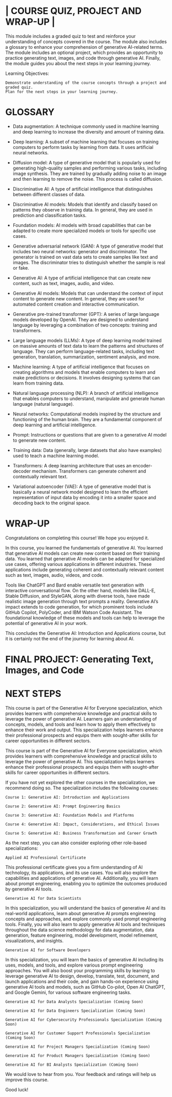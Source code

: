 # | COURSE QUIZ, PROJECT AND WRAP-UP |

This module includes a graded quiz to test and reinforce your understanding of concepts covered in the course. The module also includes a glossary to enhance your comprehension of generative AI-related terms. The module includes an optional project, which provides an opportunity to practice generating text, images, and code through generative AI. Finally, the module guides you about the next steps in your learning journey.

Learning Objectives:

    Demonstrate understanding of the course concepts through a project and graded quiz.
    Plan for the next steps in your learning journey.


# GLOSSARY

- Data augmentation: A technique commonly used in machine learning and deep learning to increase the diversity and amount of training data.

- Deep learning:  A subset of machine learning that focuses on training computers to perform tasks by learning from data. It uses artificial neural networks.

- Diffusion model:  A type of generative model that is popularly used for generating high-quality samples and performing various tasks, including image synthesis. They are trained by gradually adding noise to an image and then learning to remove the noise. This process is called diffusion.

- Discriminative AI:  A type of artificial intelligence that distinguishes between different classes of data.

- Discriminative AI models:  Models that identify and classify based on patterns they observe in training data. In general, they are used in prediction and classification tasks.

- Foundation models:  AI models with broad capabilities that can be adapted to create more specialized models or tools for specific use cases.

- Generative adversarial network (GAN): A type of generative model that includes two neural networks: generator and discriminator. The generator is trained on vast data sets to create samples like text and images. The discriminator tries to distinguish whether the sample is real or fake.

- Generative AI:  A type of artificial intelligence that can create new content, such as text, images, audio, and video.

- Generative AI models:  Models that can understand the context of input content to generate new content. In general, they are used for automated content creation and interactive communication.

- Generative pre-trained transformer (GPT):  A series of large language models developed by OpenAI. They are designed to understand language by leveraging a combination of two concepts: training and transformers.

- Large language models (LLMs):  A type of deep learning model trained on massive amounts of text data to learn the patterns and structures of language. They can perform language-related tasks, including text generation, translation, summarization, sentiment analysis, and more.

- Machine learning:  A type of artificial intelligence that focuses on creating algorithms and models that enable computers to learn and make predictions or decisions. It involves designing systems that can learn from training data.

- Natural language processing (NLP):  A branch of artificial intelligence that enables computers to understand, manipulate and generate human language (natural language).

- Neural networks:  Computational models inspired by the structure and functioning of the human brain. They are a fundamental component of deep learning and artificial intelligence.

- Prompt:  Instructions or questions that are given to a generative AI model to generate new content.

- Training data:  Data (generally, large datasets that also have examples) used to teach a machine learning model.

- Transformers:  A deep learning architecture that uses an encoder-decoder mechanism. Transformers can generate coherent and contextually relevant text.

- Variational autoencoder (VAE):  A type of generative model that is basically a neural network model designed to learn the efficient representation of input data by encoding it into a smaller space and decoding back to the original space.


# WRAP-UP

Congratulations on completing this course! We hope you enjoyed it.

In this course, you learned the fundamentals of generative AI. You learned that generative AI models can create new content based on their training data. You learned that generative AI models can be adapted for specialized use cases, offering various applications in different industries. These applications include generating coherent and contextually relevant content such as text, images, audio, videos, and code. 

Tools like ChatGPT and Bard enable versatile text generation with interactive conversational flow. On the other hand, models like DALL-E, Stable Diffusion, and StyleGAN, along with diverse tools, have made realistic image generation through text prompts a reality. Generative AI’s impact extends to code generation, for which prominent tools include GitHub Copilot, PolyCoder, and IBM Watson Code Assistant. The foundational knowledge of these models and tools can help to leverage the potential of generative AI in your work.

This concludes the Generative AI: Introduction and Applications course, but it is certainly not the end of the journey for learning about AI.



# FINAL PROJECT: Generating Text, Images, and Code



# NEXT STEPS

This course is part of the Generative AI for Everyone specialization, which provides learners with comprehensive knowledge and practical skills to leverage the power of generative AI. Learners gain an understanding of concepts, models, and tools and learn how to apply them effectively to enhance their work and output. This specialization helps learners enhance their professional prospects and equips them with sought-after skills for career opportunities in different sectors.

This course is part of the Generative AI for Everyone specialization, which provides learners with comprehensive knowledge and practical skills to leverage the power of generative AI. This specialization helps learners enhance their professional prospects and equips them with sought-after skills for career opportunities in different sectors. 

If you have not yet explored the other courses in the specialization, we recommend doing so. The specialization includes the following courses: 

    Course 1: Generative AI: Introduction and Applications 

    Course 2: Generative AI: Prompt Engineering Basics

    Course 3: Generative AI: Foundation Models and Platforms

    Course 4: Generative AI: Impact, Considerations, and Ethical Issues

    Course 5: Generative AI: Business Transformation and Career Growth

As the next step, you can also consider exploring other role-based specializations: 

    Applied AI Professional Certificate

This professional certificate gives you a firm understanding of AI technology, its applications, and its use cases. You will also explore the capabilities and applications of generative AI. Additionally, you will learn about prompt engineering, enabling you to optimize the outcomes produced by generative AI tools.

    Generative AI for Data Scientists

In this specialization, you will understand the basics of generative AI and its real-world applications, learn about generative AI prompts engineering concepts and approaches, and explore commonly used prompt engineering tools. Finally, you will also learn to apply generative AI tools and techniques throughout the data science methodology for data augmentation, data generation, feature engineering, model development, model refinement, visualizations, and insights.

    Generative AI for Software Developers

In this specialization, you will learn the basics of generative AI including its uses, models, and tools, and explore various prompt engineering approaches. You will also boost your programming skills by learning to leverage generative AI to design, develop, translate, test, document, and launch applications and their code, and gain hands-on experience using generative AI tools and models, such as GitHub Co-pilot, Open AI ChatGPT, and Google Gemini, for various software engineering tasks. 

    Generative AI for Data Analysts Specialization (Coming Soon)

    Generative AI for Data Engineers Specialization (Coming Soon)

    Generative AI for Cybersecurity Professionals Specialization (Coming Soon)

    Generative AI for Customer Support Professionals Specialization (Coming Soon)

    Generative AI for Project Managers Specialization (Coming Soon)

    Generative AI for Product Managers Specialization (Coming Soon) 

    Generative AI for BI Analysts Specialization (Coming Soon)

We would love to hear from you. Your feedback and ratings will help us improve this course.

Good luck!
